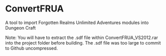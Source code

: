 # ConvertFRUA
A tool to import Forgotten Realms Unlimited Adventures modules into Dungeon Craft

Note: You will have to extract the .sdf file within ConvertFRUA_VS2012.rar into the project folder before building. The .sdf file was too large to commit to Github uncompressed.
